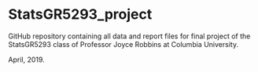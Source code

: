 # StatsGR5293_project

GitHub repository containing all data and report files for final project of the StatsGR5293 class of Professor Joyce Robbins at Columbia University.

April, 2019.
